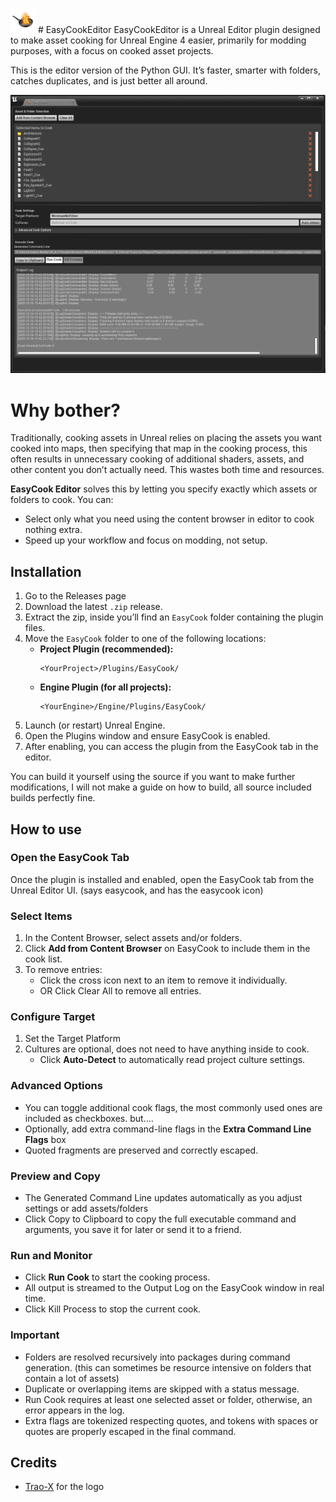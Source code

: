 ![preview](Resources/ButtonIcon_40x.png) # EasyCookEditor
EasyCookEditor is a Unreal Editor plugin designed to make asset cooking for Unreal Engine 4 easier, primarily for modding purposes, with a focus on cooked asset projects.

This is the editor version of the Python GUI. It’s faster, smarter with folders, catches duplicates, and is just better all around.

![preview](Resources/preview.png)

# Why bother?
Traditionally, cooking assets in Unreal relies on placing the assets you want cooked into maps, then specifying that map in the cooking process, this often results in unnecessary cooking of additional shaders, assets, and other content you don’t actually need. This wastes both time and resources.

**EasyCook Editor** solves this by letting you specify exactly which assets or folders to cook. You can:
* Select only what you need using the content browser in editor to cook nothing extra.
* Speed up your workflow and focus on modding, not setup.

## Installation
1. Go to the Releases page
2. Download the latest `.zip` release.
3. Extract the zip, inside you’ll find an `EasyCook` folder containing the plugin files.
4. Move the `EasyCook` folder to one of the following locations:
   * **Project Plugin (recommended):**
     ```
     <YourProject>/Plugins/EasyCook/
     ```
   * **Engine Plugin (for all projects):**
     ```
     <YourEngine>/Engine/Plugins/EasyCook/
     ```
5. Launch (or restart) Unreal Engine.
6. Open the Plugins window and ensure EasyCook is enabled.
7. After enabling, you can access the plugin from the EasyCook tab in the editor.

You can build it yourself using the source if you want to make further modifications, I will not make a guide on how to build, all source included builds perfectly fine.

## How to use
### Open the EasyCook Tab
Once the plugin is installed and enabled, open the EasyCook tab from the Unreal Editor UI. (says easycook, and has the easycook icon)

### Select Items
1. In the Content Browser, select assets and/or folders.
2. Click **Add from Content Browser** on EasyCook to include them in the cook list.
3. To remove entries:
   * Click the cross icon next to an item to remove it individually.
   * OR Click Clear All to remove all entries.

### Configure Target
1. Set the Target Platform
2. Cultures are optional, does not need to have anything inside to cook.
   * Click **Auto-Detect** to automatically read project culture settings.

### Advanced Options
* You can toggle additional cook flags, the most commonly used ones are included as checkboxes. but....
* Optionally, add extra command-line flags in the **Extra Command Line Flags** box
* Quoted fragments are preserved and correctly escaped.

### Preview and Copy
* The Generated Command Line updates automatically as you adjust settings or add assets/folders
* Click Copy to Clipboard to copy the full executable command and arguments, you save it for later or send it to a friend.

### Run and Monitor
* Click **Run Cook** to start the cooking process.
* All output is streamed to the Output Log on the EasyCook window in real time.
* Click Kill Process to stop the current cook.

### Important
* Folders are resolved recursively into packages during command generation. (this can sometimes be resource intensive on folders that contain a lot of assets)
* Duplicate or overlapping items are skipped with a status message.
* Run Cook requires at least one selected asset or folder, otherwise, an error appears in the log.
* Extra flags are tokenized respecting quotes, and tokens with spaces or quotes are properly escaped in the final command.

## Credits
- [Trao-X](https://github.com/Trao-X) for the logo 
